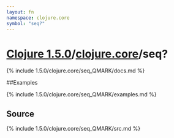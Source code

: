 ```yaml
---
layout: fn
namespace: clojure.core
symbol: "seq?"
---
```


# [Clojure 1.5.0](../../)/[clojure.core](../)/seq?

{% include 1.5.0/clojure.core/seq_QMARK/docs.md %}

##Examples

{% include 1.5.0/clojure.core/seq_QMARK/examples.md %}
## Source
{% include 1.5.0/clojure.core/seq_QMARK/src.md %}

